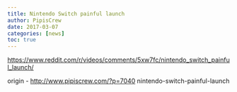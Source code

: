 ```yaml
---
title: Nintendo Switch painful launch
author: PipisCrew
date: 2017-03-07
categories: [news]
toc: true
---
```


https://www.reddit.com/r/videos/comments/5xw7fc/nintendo_switch_painful_launch/

origin - http://www.pipiscrew.com/?p=7040 nintendo-switch-painful-launch